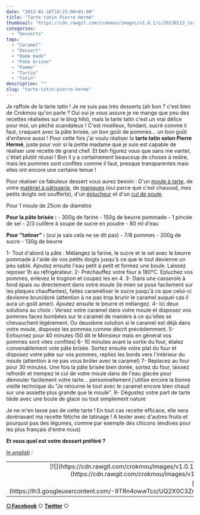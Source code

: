 ```yaml
---
date: "2013-01-16T10:25:00+01:00"
title: "Tarte tatin Pierre Hermé"
thumbnail: "https://cdn.rawgit.com/crokmou/images/v1.0.1/i/20130113_tarte_tatin_pomme_0050.jpg"
categories:
  - "Desserts"
tags:
  - "Caramel"
  - "Dessert"
  - "Home made"
  - "Pate brisee"
  - "Pomme"
  - "Tartin"
  - "Tatin"
description: ""
slug: "tarte-tatin-pierre-herme"
---
```


Je raffole de la tarte tatin ! Je ne suis pas très desserts (ah bon ? c'est bien de Crokmou qu'on parle ? Oui oui je vous assure je ne mange que peu des recettes réalisées sur le blog hihi), mais la tarte tatin c'est un vrai délice pour moi, un péché scandaleux ! C'est moelleux, fondant, sucré comme il faut, craquant avec la pâte brisée, un bon goût de pommes... un bon goût d'enfance aussi ! Pour cette fois j'ai voulu réaliser la **tarte tatin selon Pierre Hermé**, juste pour voir si la petite madame que je suis est capable de réaliser une recette de grand chef. Et beh figurez vous que sans me vanter, c'était plutôt réussi ! Bon il y a certainement beaucoup de choses à redire, mais les pommes sont confites comme il faut, presque transparentes mais elles ont encore une certaine tenue !

Pour réaliser ce fabuleux dessert vous aurez besoin : D'un [moule à tarte](http://www.rueducommerce.fr/index/moule%20tarte), de votre [matériel à pâtisserie](http://www.rueducommerce.fr/m/pl/malid:12468605), de [maniques](http://www.rueducommerce.fr/m/pl/malid:4769931) (oui parce que c'est chauuud, mes petits doigts ont soufferts), d'un [éplucheur](http://www.rueducommerce.fr/m/pl/malid:43774618) et d'un [cul de poule](http://www.rueducommerce.fr/m/pl/malid:48515370).

Pour 1 moule de 25cm de diamètre

**Pour la pâte brisée :** - 300g de farine - 150g de beurre pommade - 1 pincée de sel - 2/3 cuillère à soupe de sucre en poudre - 80 ml d'eau

**Pour "tatiner" :** (oui je sais cela ne se dit pas) - 7/8 pommes - 200g de sucre - 130g de beurre

1- Tout d'abord la pâte : Mélangez la farine, le sucre et le sel avec le beurre pommade à l'aide de vos petits doigts jusqu'à ce que le tout devienne un peu sablé. Ajoutez ensuite l'eau petit à petit et formez une boule. Laissez reposer 1h au réfrigérateur. 2- Préchauffez votre four à 180°C. Epluchez vos pommes, enlevez le trognon et coupez les en 4. 3- Dans une casserole à fond épais ou directement dans votre moule (le mien se pose facilement sur les plaques chauffantes), faites caraméliser le sucre jusqu'à ce que celui-ci devienne brun/doré (attention à ne pas trop brunir le caramel auquel cas il aura un goût amer). Ajoutez ensuite le beurre et mélangez. 4- Ici deux solutions au choix : Versez votre caramel dans votre moule et disposez vos pommes faces bombées sur le caramel de manière à ce qu'elles se chevauchent légèrement. Ou deuxième solution si le caramel est déjà dans votre moule, disposez les pommes comme décrit précédemment. 5- Enfournez pour 40 minutes (50 dit le Monsieur mais en général vos pommes sont vites confites) 6- 10 minutes avant la sortie du four, étalez convenablement vote pâte brisée. Sortez ensuite votre plat du four et disposez votre pâte sur vos pommes, repliez les bords vers l'intérieur du moule (attention à ne pas vous brûler avec le caramel) 7- Replacez au four pour 30 minutes. Une fois la pâte brisée bien dorée, sortez du four, laissez refroidir et trempez le cul de votre moule dans de l'eau glacée pour démouler facilement votre tarte... personnellement j'utilise encore la bonne vieille technique du "Je retourne le tout avec le caramel encore bien chaud sur une assiette plus grande que le moule". 8- Dégustez votre part de tarte tiède avec une boule de glace ou tout simplement nature

Je ne m'en lasse pas de cette tarte ! En tout cas recette efficace, elle sera dorénavant ma recette fétiche de tatinage ! A tester avec d'autres fruits et pourquoi pas des légumes, comme par exemple des chicons (endives pour les plus français d'entre nous)

**Et vous quel est votre dessert préféré ?**

_[In english](https://lh3.googleusercontent.com/-9TRn4owwTco/UQ2X0C3ZrDI/AAAAAAAAGgQ/Xpuj7djyKZw/s842/tatin_pie_by_pierre_herme.jpg) :_

<table style="margin-left: auto; margin-right: auto; text-align: center;" cellspacing="0" cellpadding="0" align="center">

<tbody>

<tr>

<td style="text-align: center;">[![](https://cdn.rawgit.com/crokmou/images/v1.0.1/i/tatin_pie_by_pierre_herme-300x2121-300x212.jpg)](https://cdn.rawgit.com/crokmou/images/v1.0.1/i/tatin_pie_by_pierre_herme-300x2121.jpg)</td>

</tr>

<tr>

<td style="text-align: center;">[Here](https://lh3.googleusercontent.com/-9TRn4owwTco/UQ2X0C3ZrDI/AAAAAAAAGgQ/Xpuj7djyKZw/s842/tatin_pie_by_pierre_herme.jpg)</td>

</tr>

</tbody>

</table>

[**○<span style="font-size: xx-small; margin: 0px; outline: 0px; padding: 0px;"><span style="font-family: Arial, Helvetica, sans-serif; margin: 0px; outline: 0px; padding: 0px;"> </span></span>Facebook**](https://www.facebook.com/pages/CroKMou/148093255259077) ○ [**Twitter**](https://twitter.com/Crokmou) ○